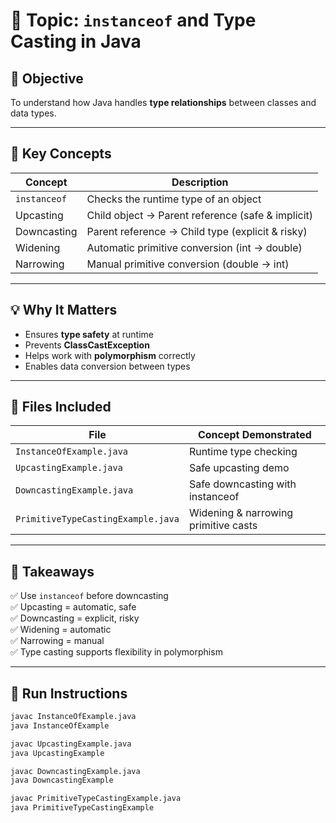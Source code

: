 # 🧩 Topic: `instanceof` and Type Casting in Java

## 🎯 Objective
To understand how Java handles **type relationships** between classes and data types.

---

## 📘 Key Concepts

| Concept | Description |
|----------|--------------|
| `instanceof` | Checks the runtime type of an object |
| Upcasting | Child object → Parent reference (safe & implicit) |
| Downcasting | Parent reference → Child type (explicit & risky) |
| Widening | Automatic primitive conversion (int → double) |
| Narrowing | Manual primitive conversion (double → int) |

---

## 💡 Why It Matters
- Ensures **type safety** at runtime  
- Prevents **ClassCastException**  
- Helps work with **polymorphism** correctly  
- Enables data conversion between types  

---

## 📂 Files Included
| File | Concept Demonstrated |
|------|----------------------|
| `InstanceOfExample.java` | Runtime type checking |
| `UpcastingExample.java` | Safe upcasting demo |
| `DowncastingExample.java` | Safe downcasting with instanceof |
| `PrimitiveTypeCastingExample.java` | Widening & narrowing primitive casts |

---

## 🧠 Takeaways
✅ Use `instanceof` before downcasting  
✅ Upcasting = automatic, safe  
✅ Downcasting = explicit, risky  
✅ Widening = automatic  
✅ Narrowing = manual  
✅ Type casting supports flexibility in polymorphism  

---

## 🏁 Run Instructions
```bash
javac InstanceOfExample.java
java InstanceOfExample

javac UpcastingExample.java
java UpcastingExample

javac DowncastingExample.java
java DowncastingExample

javac PrimitiveTypeCastingExample.java
java PrimitiveTypeCastingExample
